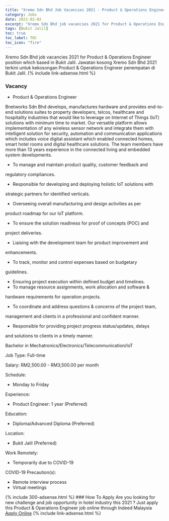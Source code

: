 ```yaml
---
title: "Xremo Sdn Bhd Job Vacancies 2021 - Product & Operations Engineer" 
category: Jobs 
date: 2021-02-02 
excerpt: "Xremo Sdn Bhd job vacancies 2021 for Product & Operations Engineer position which based in Bukit Jalil. Jawatan kosong Xremo Sdn Bhd 2021 terkini untuk kekosongan Product & Operations Engineer penempatan di Bukit Jalil" 
tags: [Bukit Jalil] 
toc: true 
toc_label: TOC 
toc_icon: "fire" 
--- 
```


Xremo Sdn Bhd job vacancies 2021 for Product & Operations Engineer position which based in Bukit Jalil. Jawatan kosong Xremo Sdn Bhd 2021 terkini untuk kekosongan Product & Operations Engineer penempatan di Bukit Jalil. 
{% include link-adsense.html %} 
### Vacancy 
- Product & Operations Engineer 
<div><p>Bnetworks Sdn Bhd develops, manufactures hardware and provides end-to-end solutions suites to property developers, telcos, healthcare and hospitality industries that would like to leverage on Internet of Things (IoT) solutions with minimum time to market. Our versatile platform allows implementation of any wireless sensor network and integrate them with intelligent solution for security, automation and communication applications which includes voice digital assistant which enabled connected homes, smart hotel rooms and digital healthcare solutions. The team members have more than 13 years experience in the connected living and embedded system developments.</p><ul><li>To manage and maintain product quality, customer feedback and</li></ul><p>regulatory compliances.</p><ul><li>Responsible for developing and deploying holistic IoT solutions with</li></ul><p>strategic partners for identified verticals.</p><ul><li>Overseeing overall manufacturing and design activities as per</li></ul><p>product roadmap for our IoT platform.</p><ul><li>To ensure the solution readiness for proof of concepts (POC) and</li></ul><p>project deliveries.</p><ul><li>Liaising with the development team for product improvement and</li></ul><p>enhancements.</p><ul><li>To track, monitor and control expenses based on budgetary</li></ul><p>guidelines.</p><ul><li>Ensuring project execution within defined budget and timelines.</li><li>To manage resource assignments, work allocation and software &amp;</li></ul><p>hardware requirements for operation projects.</p><ul><li>To coordinate and address questions &amp; concerns of the project team,</li></ul><p>management and clients in a professional and confident manner.</p><ul><li>Responsible for providing project progress status/updates, delays</li></ul><p>and solutions to clients in a timely manner.</p><p>Bachelor in Mechatronics/Electronics/Telecommunication/IoT</p><p>Job Type: Full-time</p><p>Salary: RM2,500.00 - RM3,500.00 per month</p><p>Schedule:</p><ul><li>Monday to Friday</li></ul><p>Experience:</p><ul><li>Product Engineer: 1 year (Preferred)</li></ul><p>Education:</p><ul><li>Diploma/Advanced Diploma (Preferred)</li></ul><p>Location:</p><ul><li>Bukit Jalil (Preferred)</li></ul><p>Work Remotely:</p><ul><li>Temporarily due to COVID-19</li></ul><p>COVID-19 Precaution(s):</p><ul><li>Remote interview process</li><li>Virtual meetings</li></ul></div> 
{% include 300-adsense.html %} 
### How To Apply 
Are you looking for new challenge and job opportunity in hotel industry this 2021 ?
Just apply this Product & Operations Engineer job online through Indeed Malaysia 
<a href="https://malaysia.indeed.com/viewjob?jk=c3ee3fa27ce09841" class="btn btn--info" target="_blank" rel="nofollow noopenner">Apply Online</a> 
{% include link-adsense.html %} 